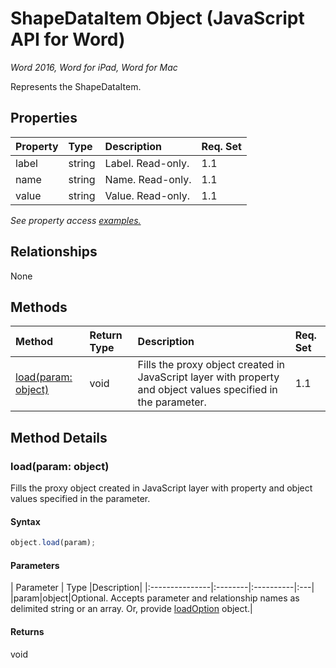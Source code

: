 # ShapeDataItem Object (JavaScript API for Word)

_Word 2016, Word for iPad, Word for Mac_

Represents the ShapeDataItem.

## Properties

| Property	   | Type	|Description| Req. Set|
|:---------------|:--------|:----------|:----|
|label|string|Label. Read-only.|1.1||
|name|string|Name. Read-only.|1.1||
|value|string|Value. Read-only.|1.1||

_See property access [examples.](#property-access-examples)_

## Relationships
None


## Methods

| Method		   | Return Type	|Description| Req. Set|
|:---------------|:--------|:----------|:----|
|[load(param: object)](#loadparam-object)|void|Fills the proxy object created in JavaScript layer with property and object values specified in the parameter.|1.1|

## Method Details


### load(param: object)
Fills the proxy object created in JavaScript layer with property and object values specified in the parameter.

#### Syntax
```js
object.load(param);
```

#### Parameters
| Parameter	   | Type	|Description|
|:---------------|:--------|:----------|:---|
|param|object|Optional. Accepts parameter and relationship names as delimited string or an array. Or, provide [loadOption](loadoption.md) object.|

#### Returns
void
